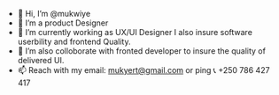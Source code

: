 - 👋 Hi, I’m @mukwiye
- 👀 I’m a product Designer
- 🌱 I’m currently working as UX/UI Designer I also insure software userbility and frontend Quality.
- 💞️ I’m also colloborate with fronted developer to insure the quality of delivered UI.
- 📫 Reach with my email: mukyert@gmail.com or ping 📞 +250 786 427 417

<!---
mukwiye/mukwiye is a ✨ special ✨ repository because its `README.md` (this file) appears on your GitHub profile.
You can click the Preview link to take a look at your changes.
--->
